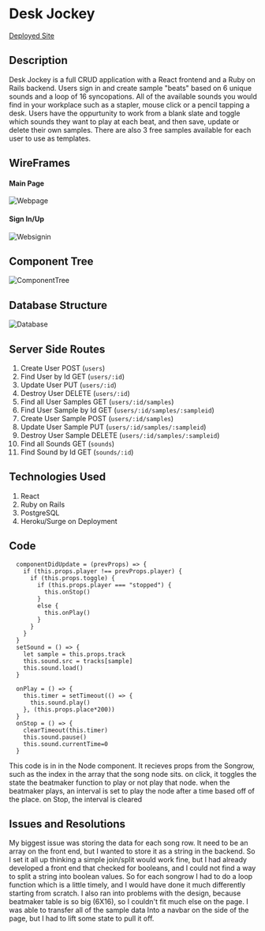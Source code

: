 # Desk Jockey
[Deployed Site](http://deskjockey.surge.sh)

## Description
Desk Jockey is a full CRUD application with a React frontend and a Ruby on Rails backend. Users sign in and create sample "beats" based on 6 unique sounds and a loop of 16 syncopations. All of the available sounds you would find in your workplace such as a stapler, mouse click or a pencil tapping a desk. Users have the oppurtunity to work from a blank slate and toggle which sounds they want to play at each beat, and then save, update or delete their own samples. There are also 3 free samples available for each user to use as templates.

<!-- ## MVP
1. User Authentication
2. a working Player component that plays, loops, and stops.
3. a set 6X16 table of node components that toggle on and off to create a sample.
4. Users able to create, and update their own samples to the database.
5. responsive design including a burger menu for mobile devices

## Post MVP
1. users able to choose BPM (beats per minute)
2. custom samples each user has access to
3. pause function on Player
4. user can choose their sound rows
5. user can choose their time signature -->

## WireFrames

#### Main Page
![Webpage](https://i.imgur.com/2PIZ6o2.png) 
#### Sign In/Up
![Websignin](https://i.imgur.com/T2K09JP.png)

## Component Tree
![ComponentTree](https://i.imgur.com/WCeSDBL.png)

## Database Structure
![Database](https://i.imgur.com/hfcvlpD.png)

## Server Side Routes
1. Create User  POST (`users`)
2. Find User by Id GET (`users/:id`)
3. Update User PUT (`users/:id`)
4. Destroy User DELETE (`users/:id`)
5. Find all User Samples GET (`users/:id/samples`)
6. Find User Sample by Id GET (`users/:id/samples/:sampleid`)
7. Create  User Sample POST (`users/:id/samples`)
8. Update User Sample PUT (`users/:id/samples/:sampleid`)
8. Destroy User Sample DELETE (`users/:id/samples/:sampleid`)
9. Find all Sounds GET (`sounds`)
10. Find Sound by Id GET (`sounds/:id`)

## Technologies Used
1. React
2. Ruby on Rails
3. PostgreSQL
4. Heroku/Surge on Deployment

<!-- ## Challenges
the biggest challenges I expect to face are working with music files and creating a player. I have never done either of these things at all so it will have to all be through research that I teach myself. On top of this, the idea of a BeatMaker is that have certain sounds play together perfectly each beat so I will have to figure out how to make sure each file is loaded and plays exactly when it is supposed to. -->



<!-- ## Timeline
| Component |  Estimated Time | Actual Time |
| --- | :---: | :---: | 
| Backend routes and seed data | 8 hrs| 10hrs|
| Create User/sign in | 4 hrs| 4hrs|
| Player that plays, loops, stops | 8hrs| 6 hrs| 
| Song nodes play at intervals | 8 hrs| 8hrs|
| User create/update Sample | 4 hrs| 10hrs|
| Design/CSS | 12 hrs| 16hrs|
| Total | 48 hrs| 54| -->


## Code

```
  componentDidUpdate = (prevProps) => {
    if (this.props.player !== prevProps.player) {
      if (this.props.toggle) {
        if (this.props.player === "stopped") {
          this.onStop()
        }
        else {
          this.onPlay()
        }
      }
    }
  }
  setSound = () => {
    let sample = this.props.track
    this.sound.src = tracks[sample]
    this.sound.load()
  }
 
  onPlay = () => {
    this.timer = setTimeout(() => {
      this.sound.play()
    }, (this.props.place*200))
  }
  onStop = () => {
    clearTimeout(this.timer)
    this.sound.pause()
    this.sound.currentTime=0
  }
```

This code is in in the Node component. It recieves props from the Songrow, such as the index in the array that the song node sits. on click, it toggles the state the beatmaker function to play or not play that node. when the beatmaker plays, an interval is set to play the node after a time based off of the place. on Stop, the interval is cleared

## Issues and Resolutions
My biggest issue was storing the data for each song row. It need to be an array on the front end, but I wanted to store it as a string in the backend. So I set it all up thinking a simple join/split would work fine, but I had already developed a front end that checked for booleans, and I could not find a way to split a string into boolean values. So for each songrow I had to do a loop function which is a little timely, and I would have done it much differently starting from scratch. I also ran into problems with the design, because beatmaker table is so big (6X16), so I couldn't fit much else on the page. I was able to transfer all of the sample data Into a navbar on the side of the page, but I had to lift some state to pull it off.







